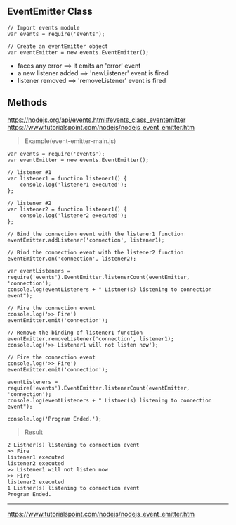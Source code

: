 ## EventEmitter Class  

```
// Import events module
var events = require('events');

// Create an eventEmitter object
var eventEmitter = new events.EventEmitter();
```  

- faces any error ==> it emits an 'error' event  
- a new listener added ==> 'newListener' event is fired  
- listener removed ==> 'removeListener' event is fired  

## Methods  
https://nodejs.org/api/events.html#events_class_eventemitter  
https://www.tutorialspoint.com/nodejs/nodejs_event_emitter.htm

> Example(event-emitter-main.js)  

```
var events = require('events');
var eventEmitter = new events.EventEmitter();

// listener #1
var listener1 = function listener1() {
    console.log('listener1 executed');
};

// listener #2
var listener2 = function listener1() {
    console.log('listener2 executed');
};

// Bind the connection event with the listener1 function
eventEmitter.addListener('connection', listener1);

// Bind the connection event with the listener2 function 
eventEmitter.on('connection', listener2);

var eventListeners = require('events').EventEmitter.listenerCount(eventEmitter, 'connection');
console.log(eventListeners + " Listner(s) listening to connection event");

// Fire the connection event
console.log('>> Fire')
eventEmitter.emit('connection');

// Remove the binding of listener1 function
eventEmitter.removeListener('connection', listener1);
console.log('>> Listener1 will not listen now');

// Fire the connection event
console.log('>> Fire')
eventEmitter.emit('connection');

eventListeners = require('events').EventEmitter.listenerCount(eventEmitter, 'connection');
console.log(eventListeners + " Listner(s) listening to connection event");

console.log('Program Ended.');
```  

> Result  

```
2 Listner(s) listening to connection event
>> Fire
listener1 executed
listener2 executed
>> Listener1 will not listen now
>> Fire
listener2 executed
1 Listner(s) listening to connection event
Program Ended.
```





---  
https://www.tutorialspoint.com/nodejs/nodejs_event_emitter.htm